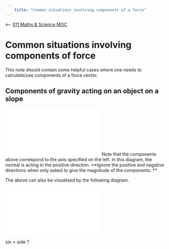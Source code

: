 ```yaml
---
	title: "Common situations involving components of a force"
---
```

<-- [011 Maths & Science MOC](011%20Maths%20&%20Science%20MOC.md)

# Common situations involving components of force

This note should contain some helpful cases where one needs to calculate/use components of a force vector. 

## Components of gravity acting on an object on a slope
![Excalidraw/components_of_gravity.excalidraw.md](Excalidraw/components_of_gravity.excalidraw.md)
Note that the components above correspond to the axis specified on the left.
In this diagram, the normal is acting in the positive direction. **Ignore the positive and negative directions when only asked to give the magnitude of the components. **

The above can also be visualised by the following diagram.

![Common situations involving components of force_2021-10-24 16.19.29.excalidraw.md](Common%20situations%20involving%20components%20of%20force_2021-10-24%2016.19.29.excalidraw.md)

sin = side ?
